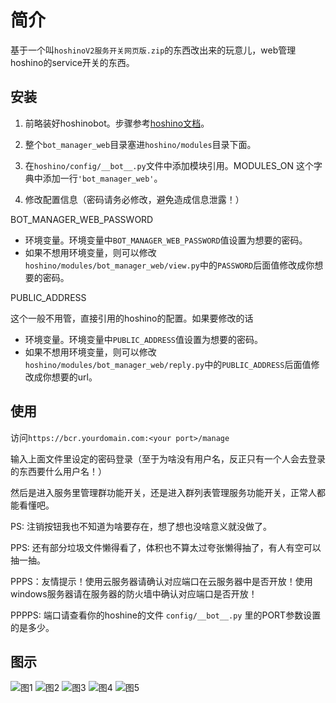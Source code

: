 # 简介

基于一个叫`hoshinoV2服务开关网页版.zip`的东西改出来的玩意儿，web管理hoshino的service开关的东西。

## 安装

1. 前略装好hoshinobot。步骤参考[hoshino文档](https://github.com/Ice-Cirno/HoshinoBot)。

2. 整个`bot_manager_web`目录塞进`hoshino/modules`目录下面。

3. 在`hoshino/config/__bot__.py`文件中添加模块引用。MODULES_ON 这个字典中添加一行`'bot_manager_web'`。

4. 修改配置信息（密码请务必修改，避免造成信息泄露！）

BOT_MANAGER_WEB_PASSWORD

- 环境变量。环境变量中`BOT_MANAGER_WEB_PASSWORD`值设置为想要的密码。
- 如果不想用环境变量，则可以修改`hoshino/modules/bot_manager_web/view.py`中的`PASSWORD`后面值修改成你想要的密码。

PUBLIC_ADDRESS

这个一般不用管，直接引用的hoshino的配置。如果要修改的话

- 环境变量。环境变量中`PUBLIC_ADDRESS`值设置为想要的密码。
- 如果不想用环境变量，则可以修改`hoshino/modules/bot_manager_web/reply.py`中的`PUBLIC_ADDRESS`后面值修改成你想要的url。

## 使用

访问`https://bcr.yourdomain.com:<your port>/manage`

输入上面文件里设定的密码登录（至于为啥没有用户名，反正只有一个人会去登录的东西要什么用户名！）

然后是进入服务里管理群功能开关，还是进入群列表管理服务功能开关，正常人都能看懂吧。

PS: 注销按钮我也不知道为啥要存在，想了想也没啥意义就没做了。

PPS: 还有部分垃圾文件懒得看了，体积也不算太过夸张懒得抽了，有人有空可以抽一抽。

PPPS：友情提示！使用云服务器请确认对应端口在云服务器中是否开放！使用windows服务器请在服务器的防火墙中确认对应端口是否开放！

PPPPS: 端口请查看你的hoshine的文件 ```config/__bot__.py``` 里的PORT参数设置的是多少。

## 图示

![图1](Thumbnail/1.png)
![图2](Thumbnail/2.png)
![图3](Thumbnail/3.png)
![图4](Thumbnail/4.png)
![图5](Thumbnail/5.png)
